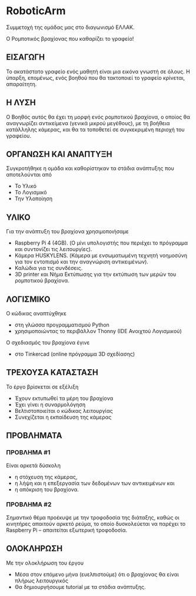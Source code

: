# RoboticArm

Συμμετοχή της ομάδας μας στο διαγωνισμό ΕΛΛΑΚ.

Ο Ρομποτικός βραχίονας που καθαρίζει το γραφείο!

## ΕΙΣΑΓΩΓΗ
Το ακατάστατο γραφείο ενός μαθητή είναι μια εικόνα γνωστή σε όλους. Η ύπαρξη, επομένως, ενός βοηθού που θα τακτοποιεί το γραφείο κρίνεται, απαραίτητη. 

## Η ΛΥΣΗ
Ο Βοηθός αυτός θα έχει τη μορφή ενός ρομποτικού βραχίονα, ο οποίος θα αναγνωρίζει αντικείμενα (γενικά μικρού μεγέθους), με τη βοήθεια κατάλληλης κάμερας, και θα τα τοποθετεί σε συγκεκριμένη περιοχή του γραφείου.

## ΟΡΓΑΝΩΣΗ ΚΑΙ ΑΝΑΠΤΥΞΗ
Συγκροτήθηκε η ομάδα και καθορίστηκαν τα στάδια ανάπτυξης που αποτελούνται από 
-	Το Υλικό 
-	Το Λογισμικό 
-	Την Υλοποίηση

## ΥΛΙΚΟ
Για την ανάπτυξη του βραχίονα χρησιμοποιήσαμε
- Raspberry Pi 4 (4GB). (Ο μίνι υπολογιστής που περιέχει το πρόγραμμα και συντονίζει τις λειτουργίες).
-	Κάμερα HUSKYLENS. (Κάμερα με ενσωματωμένη τεχνητή νοημοσύνη για τον εντοπισμό και την αναγνώριση αντικειμένων).
-	Καλώδια για τις συνδέσεις.
-	3D printer και Νήμα Εκτύπωσης για την εκτύπωση των μερών του ρομποτικού βραχίονα.

## ΛΟΓΙΣΜΙΚΟ
Ο κώδικας αναπτύχθηκε 
-	στη γλώσσα προγραμματισμού Python 
-	χρησιμοποιώντας το περιβάλλον Thonny (IDE Ανοιχτού Λογισμικού)

Ο σχεδιασμός του βραχίονα έγινε 
-	στο Tinkercad (online πρόγραμμα 3D σχεδίασης)
 
## ΤΡΕΧΟΥΣΑ ΚΑΤΑΣΤΑΣΗ
Το έργο βρίσκεται σε εξέλιξη
-	Έχουν εκτυπωθεί τα μέρη του βραχίονα
-	Έχει γίνει η συναρμολόγηση
-	Βελτιστοποιείται ο κώδικας λειτουργίας
-	Συνεχίζεται η εκπαίδευση της κάμερας

## ΠΡΟΒΛΗΜΑΤΑ

### ΠΡΟΒΛΗΜΑ #1
Είναι αρκετά δύσκολη 
-	η στόχευση της κάμερας, 
-	η λήψη και η επεξεργασία των δεδομένων των αντικειμένων και 
-	η απόκριση του βραχίονα.

### ΠΡΟΒΛΗΜΑ #2
Σημαντικό θέμα προέκυψε με την τροφοδοσία της διάταξης, καθώς οι κινητήρες απαιτούν αρκετό ρεύμα, το οποίο δυσκολεύεται να παρέχει το Raspberry Pi – απαιτείται εξωτερική τροφοδοσία.

## ΟΛΟΚΛΗΡΩΣΗ
Με την ολοκλήρωση του έργου
-	Μέσα στον επόμενο μήνα (ευελπιστούμε) ότι ο βραχίονας θα είναι πλήρως λειτουργικός 
-	Θα δημιουργήσουμε tutorial με τα στάδια ανάπτυξης.
